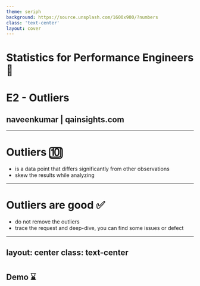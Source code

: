 ```yaml
---
theme: seriph
background: https://source.unsplash.com/1600x900/?numbers
class: 'text-center'
layout: cover
---
```


# Statistics for Performance Engineers 🔢

# E2 - Outliers

## naveenkumar | qainsights.com

---

# Outliers 🔟  

- is a data point that differs significantly from other observations
- skew the results while analyzing


---

# Outliers are good ✅

- do not remove the outliers
- trace the request and deep-dive, you can find some issues or defect

---
layout: center
class: text-center
---

# 

## Demo ⌛
